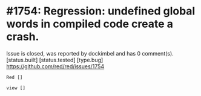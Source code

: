 
#1754: Regression: undefined global words in compiled code create a crash.
================================================================================
Issue is closed, was reported by dockimbel and has 0 comment(s).
[status.built] [status.tested] [type.bug]
<https://github.com/red/red/issues/1754>

```
Red []

view []
```



